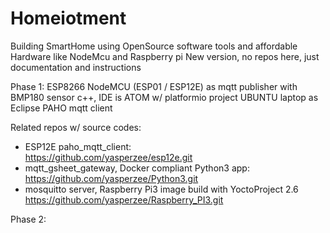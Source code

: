 # Homeiotment
Building SmartHome using OpenSource software tools and affordable Hardware like NodeMcu and Raspberry pi
New version, no repos here, just documentation and instructions

Phase 1:
ESP8266 NodeMCU (ESP01 / ESP12E) as mqtt publisher with BMP180 sensor
c++, IDE is  ATOM w/ platformio project
UBUNTU laptop as Eclipse PAHO mqtt client

Related repos w/ source codes:
  - ESP12E paho_mqtt_client:  
      https://github.com/yasperzee/esp12e.git
  - mqtt_gsheet_gateway, Docker compliant Python3 app:   
      https://github.com/yasperzee/Python3.git
  - mosquitto server, Raspberry Pi3 image build with YoctoProject 2.6
    https://github.com/yasperzee/Raspberry_PI3.git
  
Phase 2:
